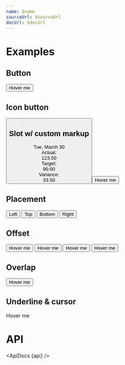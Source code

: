 ```yaml
---
name: $name
sourceUrl: $sourceUrl
docUrl: $docUrl
---
```


<script>
  import { mdiTrashCan } from '@mdi/js';

  import api from '$lib/components/Tooltip.svelte?raw&sveld';
  import ApiDocs from '$lib/components/ApiDocs.svelte';

  import Button from '$lib/components/Button.svelte';
  import Preview from '$lib/components/Preview.svelte';
  import Tooltip from '$lib/components/Tooltip.svelte';
</script>

# Examples

## Button

<Preview>
  <Tooltip title="Hello">
    <Button>Hover me</Button>
  </Tooltip>
</Preview>

## Icon button

<Preview>
  <Tooltip title="Click to remove">
    <Button icon={mdiTrashCan} class="w-12 h-12" />
  </Tooltip>
</Preview>

## Slot w/ custom markup

<Preview>
  <Tooltip>
    <div
      slot="title"
      class="grid grid-cols-[auto,1fr] gap-x-4 gap-y-2 bg-gray-900/90 text-white px-4 py-2 text-xs rounded shadow"
    >
      <div class="col-span-2 justify-self-center text-sm">Tue, March 30</div>
      <div class="text-white/50 justify-self-end">Actual:</div>
      <div class="justify-self-end">123.50</div>
      <div class="text-white/50 justify-self-end">Target:</div>
      <div class="justify-self-end">90.00</div>
      <div class="text-white/50 justify-self-end">Variance:</div>
      <div class="justify-self-end">33.50</div>
    </div>
    <Button>Hover me</Button>
  </Tooltip>
</Preview>

## Placement

<Preview>
  <Tooltip title="Hello" placement="left">
    <Button>Left</Button>
  </Tooltip>
  <Tooltip title="Hello" placement="top">
    <Button>Top</Button>
  </Tooltip>
  <Tooltip title="Hello" placement="bottom">
    <Button>Bottom</Button>
  </Tooltip>
  <Tooltip title="Hello" placement="right">
    <Button>Right</Button>
  </Tooltip>
</Preview>

## Offset

<Preview>
  <Tooltip title="Hello">
    <Button>Hover me</Button>
  </Tooltip>
  <Tooltip title="Hello" offset={2}>
    <Button>Hover me</Button>
  </Tooltip>
  <Tooltip title="Hello" offset={4}>
    <Button>Hover me</Button>
  </Tooltip>
  <Tooltip title="Hello" offset={8}>
    <Button>Hover me</Button>
  </Tooltip>
</Preview>

## Overlap

<Preview>
  <Tooltip title="Hello" offset={-8}>
    <Button>Hover me</Button>
  </Tooltip>
</Preview>

## Underline & cursor

<Preview>
  <Tooltip title="Hello" underline cursor>
    Hover me
  </Tooltip>
</Preview>

<!-- TODO: Slot with custom transition -->

# API

<ApiDocs {api} />
